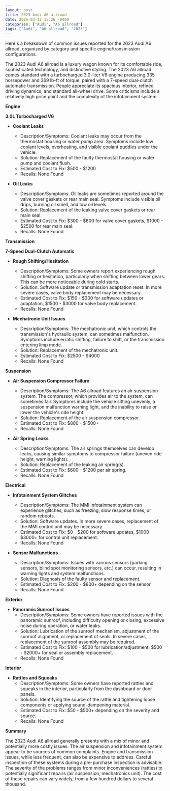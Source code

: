 ```yaml
---
layout: post
title: 2023 Audi A6 allroad
date: 2025-03-12 15:26 -0400
categories: ["Audi", "A6 allroad"]
tags: ["Audi", "A6 allroad", "2023"]
---
```

Here's a breakdown of common issues reported for the 2023 Audi A6 allroad, organized by category and specific engine/transmission configurations.

The 2023 Audi A6 allroad is a luxury wagon known for its comfortable ride, sophisticated technology, and distinctive styling. The 2023 A6 allroad comes standard with a turbocharged 3.0-liter V6 engine producing 335 horsepower and 369 lb-ft of torque, paired with a 7-speed dual-clutch automatic transmission. People appreciate its spacious interior, refined driving dynamics, and standard all-wheel drive. Some criticisms include a relatively high price point and the complexity of the infotainment system.

**Engine**

**3.0L Turbocharged V6**

*   **Coolant Leaks**
    *   Description/Symptoms: Coolant leaks may occur from the thermostat housing or water pump area. Symptoms include low coolant levels, overheating, and visible coolant puddles under the vehicle.
    *   Solution: Replacement of the faulty thermostat housing or water pump and coolant flush.
    *   Estimated Cost to Fix: $500 - $1200
    *   Recalls: None Found

*   **Oil Leaks**
    *   Description/Symptoms: Oil leaks are sometimes reported around the valve cover gaskets or rear main seal. Symptoms include visible oil drips, burning oil smell, and low oil levels.
    *   Solution: Replacement of the leaking valve cover gaskets or rear main seal.
    *   Estimated Cost to Fix: $300 - $800 for valve cover gaskets, $1000 - $2500 for rear main seal.
    *   Recalls: None Found

**Transmission**

**7-Speed Dual-Clutch Automatic**

*   **Rough Shifting/Hesitation**
    *   Description/Symptoms: Some owners report experiencing rough shifting or hesitation, particularly when shifting between lower gears. This can be more noticeable during cold starts.
    *   Solution: Software update or transmission adaptation reset. In more severe cases, valve body replacement may be necessary.
    *   Estimated Cost to Fix: $150 - $300 for software updates or adaptation, $1500 - $3000 for valve body replacement.
    *   Recalls: None Found

*   **Mechatronic Unit Issues**
    *   Description/Symptoms: The mechatronic unit, which controls the transmission's hydraulic system, can sometimes malfunction. Symptoms include erratic shifting, failure to shift, or the transmission entering limp mode.
    *   Solution: Replacement of the mechatronic unit.
    *   Estimated Cost to Fix: $2500 - $4000
    *   Recalls: None Found

**Suspension**

*   **Air Suspension Compressor Failure**
    *   Description/Symptoms: The A6 allroad features an air suspension system. The compressor, which provides air to the system, can sometimes fail. Symptoms include the vehicle sitting unevenly, a suspension malfunction warning light, and the inability to raise or lower the vehicle's ride height.
    *   Solution: Replacement of the air suspension compressor.
    *   Estimated Cost to Fix: $800 - $1500+
    *   Recalls: None Found

*   **Air Spring Leaks**
    *   Description/Symptoms: The air springs themselves can develop leaks, causing similar symptoms to compressor failure (uneven ride height, warning lights).
    *   Solution: Replacement of the leaking air spring(s).
    *   Estimated Cost to Fix: $600 - $1200 per air spring.
    *   Recalls: None Found

**Electrical**

*   **Infotainment System Glitches**
    *   Description/Symptoms: The MMI infotainment system can experience glitches, such as freezing, slow response times, or random reboots.
    *   Solution: Software updates. In more severe cases, replacement of the MMI control unit may be necessary.
    *   Estimated Cost to Fix: $0 - $200 for software updates, $1000 - $3000+ for control unit replacement.
    *   Recalls: None Found

*   **Sensor Malfunctions**
    *   Description/Symptoms: Issues with various sensors (parking sensors, blind spot monitoring sensors, etc.) can occur, resulting in warning lights and system malfunctions.
    *   Solution: Diagnosis of the faulty sensor and replacement.
    *   Estimated Cost to Fix: $200 - $800+ depending on the sensor.
    *   Recalls: None Found

**Exterior**

*   **Panoramic Sunroof Issues**
    *   Description/Symptoms: Some owners have reported issues with the panoramic sunroof, including difficulty opening or closing, excessive noise during operation, or water leaks.
    *   Solution: Lubrication of the sunroof mechanism, adjustment of the sunroof alignment, or replacement of seals. In severe cases, replacement of the sunroof assembly may be required.
    *   Estimated Cost to Fix: $100 - $500 for lubrication/adjustment, $500 - $2000+ for seal or assembly replacement.
    *   Recalls: None Found

**Interior**

*   **Rattles and Squeaks**
    *   Description/Symptoms: Some owners have reported rattles and squeaks in the interior, particularly from the dashboard or door panels.
    *   Solution: Identifying the source of the rattle and tightening loose components or applying sound-dampening material.
    *   Estimated Cost to Fix: $50 - $500+ depending on the severity and source.
    *   Recalls: None Found

**Summary**

The 2023 Audi A6 allroad generally presents with a mix of minor and potentially more costly issues. The air suspension and infotainment system appear to be sources of common complaints. Engine and transmission issues, while less frequent, can also be expensive to address. Careful inspection of these systems during a pre-purchase inspection is advisable. The severity of the problems ranges from minor inconveniences (rattles) to potentially significant repairs (air suspension, mechatronics unit). The cost of these repairs can vary widely, from a few hundred dollars to several thousand.

